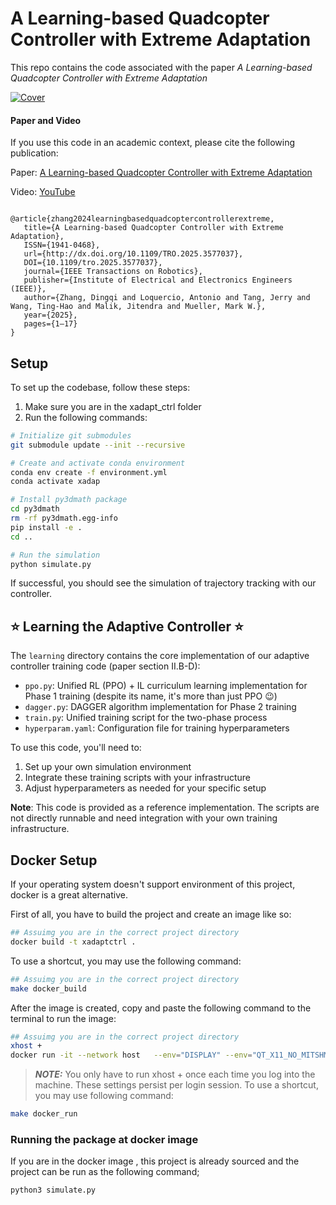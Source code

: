 # A Learning-based Quadcopter Controller with Extreme Adaptation
This repo contains the code associated with the paper *A Learning-based Quadcopter Controller with Extreme Adaptation*

[![Cover](media/Cover.jpg)](https://youtu.be/kZEU8lxMZug?si=Y8grEiGLXqEeb2c6)

#### Paper and Video

If you use this code in an academic context, please cite the following publication:

Paper: [ A Learning-based Quadcopter Controller with Extreme Adaptation](https://arxiv.org/abs/2409.12949) 

Video: [YouTube](https://youtu.be/kZEU8lxMZug?si=Y8grEiGLXqEeb2c6)


```

@article{zhang2024learningbasedquadcoptercontrollerextreme,
   title={A Learning-based Quadcopter Controller with Extreme Adaptation},
   ISSN={1941-0468},
   url={http://dx.doi.org/10.1109/TRO.2025.3577037},
   DOI={10.1109/tro.2025.3577037},
   journal={IEEE Transactions on Robotics},
   publisher={Institute of Electrical and Electronics Engineers (IEEE)},
   author={Zhang, Dingqi and Loquercio, Antonio and Tang, Jerry and Wang, Ting-Hao and Malik, Jitendra and Mueller, Mark W.},
   year={2025},
   pages={1–17}
}
```


## Setup

To set up the codebase, follow these steps:

1. Make sure you are in the xadapt_ctrl folder
2. Run the following commands:

```bash
# Initialize git submodules
git submodule update --init --recursive

# Create and activate conda environment
conda env create -f environment.yml
conda activate xadap

# Install py3dmath package
cd py3dmath
rm -rf py3dmath.egg-info
pip install -e .
cd ..

# Run the simulation
python simulate.py
```

If successful, you should see the simulation of trajectory tracking with our controller.

## ⭐ Learning the Adaptive Controller ⭐

The `learning` directory contains the core implementation of our adaptive controller training code (paper section II.B-D):

- `ppo.py`: Unified RL (PPO) + IL curriculum learning implementation for Phase 1 training (despite its name, it's more than just PPO 😉)
- `dagger.py`: DAGGER algorithm implementation for Phase 2 training
- `train.py`: Unified training script for the two-phase process
- `hyperparam.yaml`: Configuration file for training hyperparameters

To use this code, you'll need to:
1. Set up your own simulation environment
2. Integrate these training scripts with your infrastructure
3. Adjust hyperparameters as needed for your specific setup

**Note**: This code is provided as a reference implementation. The scripts are not directly runnable and need integration with your own training infrastructure.

## Docker Setup

If your operating system doesn't support environment of this project, docker is a great alternative.

First of all, you have to build the project and create an  image like so:

```bash
## Assuimg you are in the correct project directory
docker build -t xadaptctrl .
```
To use a shortcut, you may use the following command:

```bash
## Assuimg you are in the correct project directory
make docker_build
```


After the image is created, copy and paste the following command to the terminal to run the image:

```bash
## Assuimg you are in the correct project directory
xhost +
docker run -it --network host   --env="DISPLAY" --env="QT_X11_NO_MITSHM=1" --device=/dev/video0:/dev/video0 --volume="/tmp/.X11-unix:/tmp/.X11-unix:rw" --entrypoint /bin/bash xadaptctrl
```
> **_NOTE:_**  You only have to run xhost + once each time you log into the machine. These settings persist per login session.
To use a shortcut, you may use following command:

```bash
make docker_run
```
### Running the package at docker image

If you are in the docker image , this project is already sourced and the project can be run as the following command;

```bash
python3 simulate.py 
```
